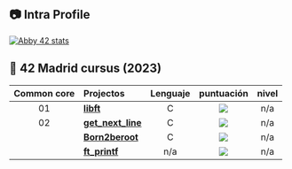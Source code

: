 ## :camera: Intra Profile

[![Abby 42 stats](https://badge42.vercel.app/api/v2/cl1n94s07000609myixypisjj/stats?cursusId=21&coalitionId=85)](https://profile.intra.42.fr/users/abigamas)

## :notebook_with_decorative_cover: 42 Madrid cursus (2023)


| Common core | Projectos                                                                             |            Lenguaje            |                                      puntuación                                       |  nivel   |
| :----: | :----------------------------------------------------------------------------------- | :----------------------------: | :------------------------------------------------------------------------------: | :------: |
|   01   | [**libft**](https://github.com/abbyenredes/42-Madrid-Cursus/tree/main/libft)                             |               C                | ![](https://badge42.vercel.app/api/v2/cl1n94s07000609myixypisjj/project/1848854) |   n/a   |
|   02   | [**get_next_line**](https://github.com/abbyenredes/42-Madrid-Cursus/tree/main/get_next_line)             |               C                | ![](https://badge42.vercel.app/api/v2/cl1n94s07000609myixypisjj/project/1899564) |   n/a   |
|        | [**Born2beroot**](https://github.com/abbyenredes/42-Madrid-Cursus/tree/main/Born2beroot)                     |               C                | ![](https://badge42.vercel.app/api/v2/cl1n94s07000609myixypisjj/project/1899907) |   n/a   |
|        | [**ft_printf**](https://github.com/abbyenredes/42-Madrid-Cursus/tree/main/ft_printf)                                                                          |              n/a               | ![](https://badge42.vercel.app/api/v2/cl1n94s07000609myixypisjj/project/1899563) |   n/a   |
          
